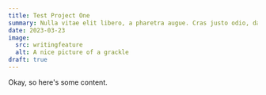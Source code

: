 ```yaml
---
title: Test Project One
summary: Nulla vitae elit libero, a pharetra augue. Cras justo odio, dapibus ac facilisis in, egestas eget quam. Maecenas faucibus mollis interdum. Donec sed odio dui.
date: 2023-03-23
image:
  src: writingfeature
  alt: A nice picture of a grackle
draft: true
---
```


Okay, so here's some content.
